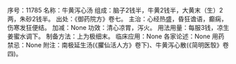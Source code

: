序号：11785
名称：牛黄泻心汤
组成：脑子2钱半，牛黄2钱半，大黄末（生）2两，朱砂2钱半。
出处：《御药院方》卷七。
主治：心经热盛，昏狂谵语，癫痫，伤寒发狂便结。
加减：None
功效：清心凉胃，泻火。
用法用量：每服3钱，凉生姜蜜水调下。
制备方法：上为极细末。
临床应用：None
各家论述：None
用药禁忌：None
附注：南极延生汤(《臞仙活人方》卷下)、牛黄泻心散(《简明医彀》卷四)。
